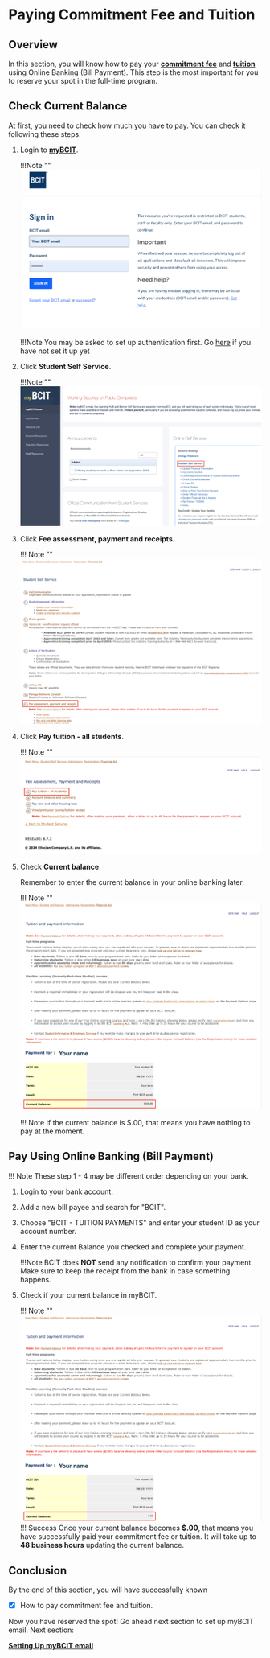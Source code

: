 # Paying Commitment Fee and Tuition

## Overview
In this section, you will know how to pay your **[commitment fee](glossary.md/#commitment-fee)** and **[tuition](glossary.md/#tuition)** using Online Banking (Bill Payment). This step is the most important for you to reserve your spot in the full-time program. 


## Check Current Balance
At first, you need to check how much you have to pay. You can check it following these steps: 

1. Login to **[myBCIT](https://my.bcit.ca/)**.

    !!!Note ""
        ![Image of login page](\Assets\paying-tuition-image\login.png)

    !!!Note
        You may be asked to set up authentication first. 
        Go [here](https://kb.bcit.ca/student/setting-up-multi-factor-authentication-3416) if you have not set it up yet

2. Click **Student Self Service**.

    !!!Note ""
        ![Image of Student Self Service](\Assets\paying-tuition-image\student-selfservice.png)

3. Click **Fee assessment, payment and receipts**.

    !!! Note ""
        ![Image of Fee assessment, payment, and receipts](\Assets\paying-tuition-image\fee-assessment.png)

4. Click **Pay tuition - all students**.

    !!! Note ""
        ![Image of Pay tuition - all students](\Assets\paying-tuition-image\pay-tuition.png)

5. Check **Current balance**.
    
    Remember to enter the current balance in your online banking later.

    !!! Note ""
        ![Image of Current balance](\Assets\paying-tuition-image\current-balance.png)

    !!! Note
        If the current balance is $.00, that means you have nothing to pay at the moment. 

## Pay Using Online Banking (Bill Payment)
!!! Note
    These step 1 - 4 may be different order depending on your bank.

1. Login to your bank account.
2. Add a new bill payee and search for "BCIT".
3. Choose "BCIT - TUITION PAYMENTS" and enter your student ID as your account number.
4. Enter the current Balance you checked and complete your payment.

    <!-- if you do not like the indentation, in stead of tab, putting '>' in front of !!! would be another option -->
    !!!Note
        BCIT does **NOT** send any notification to confirm your payment. Make sure to keep the receipt from the bank in case something happens.

5. Check if your current balance in myBCIT.

    !!! Note ""
        ![Image of Student Self Service](\Assets\paying-tuition-image\current-balance-after.png)
    !!! Success
        Once your current balance becomes **$.00**, that means you have successfully paid your commitment fee or tuition. 
        It will take up to **48 business hours** updating the current balance.



## Conclusion
By the end of this section, you will have successfully known

- [x] How to pay commitment fee and tuition.

Now you have reserved the spot! Go ahead next section to set up myBCIT email. 
Next section: 

**[Setting Up myBCIT email](setting-up-email.md)**
